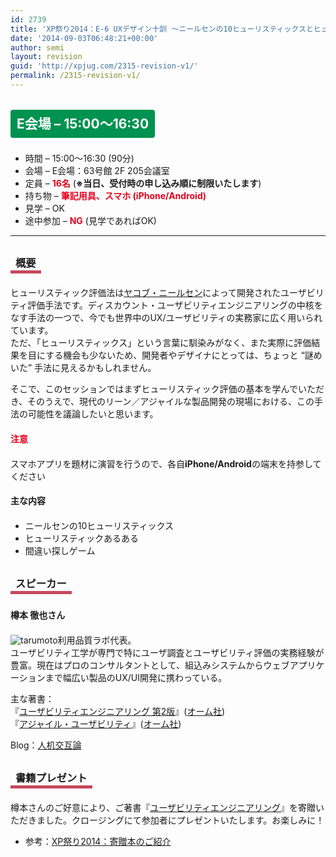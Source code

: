 ```yaml
---
id: 2739
title: 'XP祭り2014：E-6 UXデザイン十訓 ～ニールセンの10ヒューリスティックスとヒューリスティック評価法～【ワークショップ】'
date: '2014-09-03T06:48:21+00:00'
author: semi
layout: revision
guid: 'http://xpjug.com/2315-revision-v1/'
permalink: /2315-revision-v1/
---
```


## <span style="color:#FFFFFF; background-color:#009250; margin:0 0 30px 0; padding:10px 10px; border-radius:4px; line-height:2.5;">E会場 – 15:00～16:30</span>

- 時間 – 15:00～16:30 (90分)
- 会場 – E会場：63号館 2F 205会議室
- 定員 – <span style="color:#E7001D; font-weight: bold;">16名</span> (<span style="font-weight: bold;">※当日、受付時の申し込み順に制限いたします</span>)
- 持ち物 – <span style="color:#E7001D; font-weight: bold;">筆記用具、スマホ (iPhone/Android)</span>
- 見学 – OK
- 途中参加 – <span style="color:#E7001D; font-weight: bold;">NG</span> (見学であればOK)

---

### <span style="margin:0 0 10px 0; padding:2px 8px; border-width:0 0 5px 0; border-color:#C6485B; border-style:solid; line-height:2.5;">概要</span>

ヒューリスティック評価法は[ヤコブ・ニールセン](http://goo.gl/7kySpQ)によって開発されたユーザビリティ評価手法です。ディスカウント・ユーザビリティエンジニアリングの中核をなす手法の一つで、今でも世界中のUX/ユーザビリティの実務家に広く用いられています。  
ただ、「ヒューリスティックス」という言葉に馴染みがなく、また実際に評価結果を目にする機会も少ないため、開発者やデザイナにとっては、ちょっと “謎めいた” 手法に見えるかもしれません。

そこで、このセッションではまずヒューリスティック評価の基本を学んでいただき、そのうえで、現代のリーン／アジャイルな製品開発の現場における、この手法の可能性を議論したいと思います。

#### <span style="color:#E7001D; font-weight: bold; line-height:1.5;">注意</span>

スマホアプリを題材に演習を行うので、各自<span style="font-weight: bold;">iPhone/Android</span>の端末を持参してください

#### <span style="line-height:1.5;">主な内容</span>

- ニールセンの10ヒューリスティックス
- ヒューリスティックあるある
- 間違い探しゲーム

### <span style="margin:0 0 10px 0; padding:2px 8px; border-width:0 0 5px 0; border-color:#C6485B; border-style:solid; line-height:2.5;">スピーカー</span>

#### <span style="line-height:1.5;">樽本 徹也さん</span>

![tarumoto](http://xpjug.com/wp-content/uploads/2013/07/tarumoto.jpg)利用品質ラボ代表。  
ユーザビリティ工学が専門で特にユーザ調査とユーザビリティ評価の実務経験が豊富。現在はプロのコンサルタントとして、組込みシステムからウェブアプリケーションまで幅広い製品のUX/UI開発に携わっている。

主な著書：  
『[ユーザビリティエンジニアリング 第2版](http://shop.ohmsha.co.jp/shopdetail/000000000532/02-09-B5-03/)』([オーム社](http://www.ohmsha.co.jp/))  
『[アジャイル・ユーザビリティ](http://shop.ohmsha.co.jp/shopdetail/000000001557/02-09-B5-03/)』([オーム社](http://www.ohmsha.co.jp/))

Blog：[人机交互論](http://www.usablog.jp/)

### <span style="margin:0 0 10px 0; padding:2px 8px; border-width:0 0 5px 0; border-color:#C6485B; border-style:solid; line-height:2.5;">書籍プレゼント</span>

樽本さんのご好意により、ご著書『[ユーザビリティエンジニアリング](http://shop.ohmsha.co.jp/shop/shopdetail.html?brandcode=000000000532)』を寄贈いただきました。クロージングにて参加者にプレゼントいたします。お楽しみに！

- 参考：[XP祭り2014：寄贈本のご紹介](http://xpjug.com/xp2014-presentation-copy/)